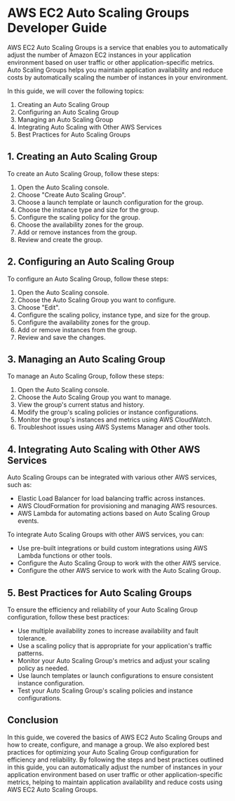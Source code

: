 # AWS EC2 Auto Scaling Groups Developer Guide

AWS EC2 Auto Scaling Groups is a service that enables you to automatically adjust the number of Amazon EC2 instances in your application environment based on user traffic or other application-specific metrics. Auto Scaling Groups helps you maintain application availability and reduce costs by automatically scaling the number of instances in your environment.

In this guide, we will cover the following topics:

1. Creating an Auto Scaling Group
2. Configuring an Auto Scaling Group
3. Managing an Auto Scaling Group
4. Integrating Auto Scaling with Other AWS Services
5. Best Practices for Auto Scaling Groups

## 1\. Creating an Auto Scaling Group

To create an Auto Scaling Group, follow these steps:

1. Open the Auto Scaling console.
2. Choose "Create Auto Scaling Group".
3. Choose a launch template or launch configuration for the group.
4. Choose the instance type and size for the group.
5. Configure the scaling policy for the group.
6. Choose the availability zones for the group.
7. Add or remove instances from the group.
8. Review and create the group.

## 2\. Configuring an Auto Scaling Group

To configure an Auto Scaling Group, follow these steps:

1. Open the Auto Scaling console.
2. Choose the Auto Scaling Group you want to configure.
3. Choose "Edit".
4. Configure the scaling policy, instance type, and size for the group.
5. Configure the availability zones for the group.
6. Add or remove instances from the group.
7. Review and save the changes.

## 3\. Managing an Auto Scaling Group

To manage an Auto Scaling Group, follow these steps:

1. Open the Auto Scaling console.
2. Choose the Auto Scaling Group you want to manage.
3. View the group's current status and history.
4. Modify the group's scaling policies or instance configurations.
5. Monitor the group's instances and metrics using AWS CloudWatch.
6. Troubleshoot issues using AWS Systems Manager and other tools.

## 4\. Integrating Auto Scaling with Other AWS Services

Auto Scaling Groups can be integrated with various other AWS services, such as:

* Elastic Load Balancer for load balancing traffic across instances.
* AWS CloudFormation for provisioning and managing AWS resources.
* AWS Lambda for automating actions based on Auto Scaling Group events.

To integrate Auto Scaling Groups with other AWS services, you can:

* Use pre-built integrations or build custom integrations using AWS Lambda functions or other tools.
* Configure the Auto Scaling Group to work with the other AWS service.
* Configure the other AWS service to work with the Auto Scaling Group.

## 5\. Best Practices for Auto Scaling Groups

To ensure the efficiency and reliability of your Auto Scaling Group configuration, follow these best practices:

* Use multiple availability zones to increase availability and fault tolerance.
* Use a scaling policy that is appropriate for your application's traffic patterns.
* Monitor your Auto Scaling Group's metrics and adjust your scaling policy as needed.
* Use launch templates or launch configurations to ensure consistent instance configuration.
* Test your Auto Scaling Group's scaling policies and instance configurations.

## Conclusion

In this guide, we covered the basics of AWS EC2 Auto Scaling Groups and how to create, configure, and manage a group. We also explored best practices for optimizing your Auto Scaling Group configuration for efficiency and reliability. By following the steps and best practices outlined in this guide, you can automatically adjust the number of instances in your application environment based on user traffic or other application-specific metrics, helping to maintain application availability and reduce costs using AWS EC2 Auto Scaling Groups.
